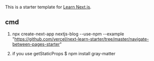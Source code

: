 This is a starter template for [Learn Next.js](https://nextjs.org/learn).

## cmd
1. npx create-next-app nextjs-blog --use-npm --example "https://github.com/vercel/next-learn-starter/tree/master/navigate-between-pages-starter"

2. if you use getStaticProps
$ npm install gray-matter